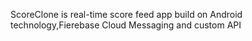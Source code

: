 ScoreClone is real-time score feed app build on Android technology,Fierebase Cloud Messaging and custom API
